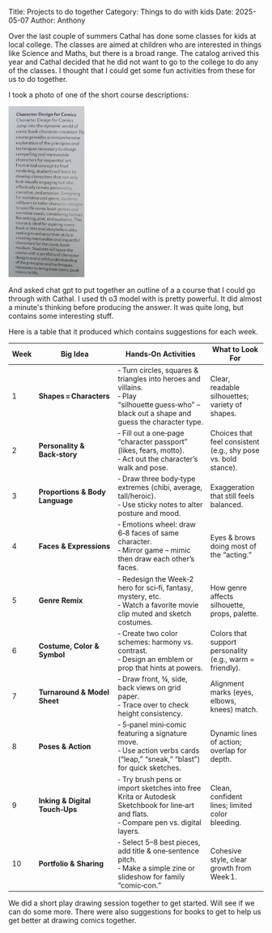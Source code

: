 Title: Projects to do together
Category: Things to do with kids
Date: 2025-05-07
Author: Anthony

<!-- Google tag (gtag.js) -->
<script async src="https://www.googletagmanager.com/gtag/js?id=G-FYDC27JYB4"></script>
<script>
  window.dataLayer = window.dataLayer || [];
  function gtag(){dataLayer.push(arguments);}
  gtag('js', new Date());

  gtag('config', 'G-FYDC27JYB4');
</script>

Over the last couple of summers Cathal has done some classes for kids at local college. The classes are aimed at children who are interested in things like Science and Maths, but there is a broad range. The catalog arrived this year and Cathal decided that he did not want to go to the college to do any of the classes. I thought that I could get some fun activities from these for us to do together. 

I took a photo of one of the short course descriptions:

<img src="images/cty.png" width="150"/>


And asked chat gpt to put together an outline of a a course that I could go through with Cathal. 
I used th o3 model with is pretty powerful. It did almost a minute's thinking before producing the answer. It was quite long, but contains some interesting stuff. 

Here is a table that it produced which contains suggestions for each week. 


| Week | Big Idea                        | Hands‑On Activities                                                                                                                              | What to Look For                                               |
| ---- | ------------------------------- | ------------------------------------------------------------------------------------------------------------------------------------------------ | -------------------------------------------------------------- |
| 1    | **Shapes = Characters**         | ‑ Turn circles, squares & triangles into heroes and villains.<br>‑ Play “silhouette guess‑who” – black out a shape and guess the character type. | Clear, readable silhouettes; variety of shapes.                |
| 2    | **Personality & Back‑story**    | ‑ Fill out a one‑page “character passport” (likes, fears, motto).<br>‑ Act out the character’s walk and pose.                                    | Choices that feel consistent (e.g., shy pose vs. bold stance). |
| 3    | **Proportions & Body Language** | ‑ Draw three body‑type extremes (chibi, average, tall/heroic).<br>‑ Use sticky notes to alter posture and mood.                                  | Exaggeration that still feels balanced.                        |
| 4    | **Faces & Expressions**         | ‑ Emotions wheel: draw 6‑8 faces of same character.<br>‑ Mirror game – mimic then draw each other’s faces.                                       | Eyes & brows doing most of the “acting.”                       |
| 5    | **Genre Remix**                 | ‑ Redesign the Week‑2 hero for sci‑fi, fantasy, mystery, etc.<br>‑ Watch a favorite movie clip muted and sketch costumes.                        | How genre affects silhouette, props, palette.                  |
| 6    | **Costume, Color & Symbol**     | ‑ Create two color schemes: harmony vs. contrast.<br>‑ Design an emblem or prop that hints at powers.                                            | Colors that support personality (e.g., warm = friendly).       |
| 7    | **Turnaround & Model Sheet**    | ‑ Draw front, ¾, side, back views on grid paper.<br>‑ Trace over to check height consistency.                                                    | Alignment marks (eyes, elbows, knees) match.                   |
| 8    | **Poses & Action**              | ‑ 5‑panel mini‑comic featuring a signature move.<br>‑ Use action verbs cards (“leap,” “sneak,” “blast”) for quick sketches.                      | Dynamic lines of action; overlap for depth.                    |
| 9    | **Inking & Digital Touch‑Ups**  | ‑ Try brush pens or import sketches into free Krita or Autodesk Sketchbook for line‑art and flats.<br>‑ Compare pen vs. digital layers.          | Clean, confident lines; limited color bleeding.                |
| 10   | **Portfolio & Sharing**         | ‑ Select 5–8 best pieces, add title & one‑sentence pitch.<br>‑ Make a simple zine or slideshow for family “comic‑con.”                           | Cohesive style, clear growth from Week 1.                      |

We did a short play drawing session together to get started. Will see if we can do some more. There were also suggestions for books to get to help us get better at drawing comics together.
